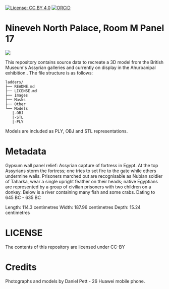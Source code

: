 
[![License: CC BY 4.0](https://img.shields.io/badge/License-CC%20BY%204.0-lightgrey.svg)](http://creativecommons.org/licenses/by-sa/4.0/) 
[![ORCiD](https://img.shields.io/badge/ORCiD-0000--0002--0246--2335-green.svg)](http://orcid.org/0000-0002-0246-2335)

# Nineveh North Palace, Room M Panel 17

![](Others/Screenshots/ladders.png)

This repository contains source data to recreate a 3D model from the British Museum's Assyrian galleries and currently on display in the Ahurbanipal exhibition.. The file structure is as follows:

```
ladders/
├── README.md
├── LICENSE.md
├── Images
├── Masks
├── Other
└── Models
   |-OBJ
   |-STL
   |-PLY
```
Models are included as PLY, OBJ and STL representations. 

# Metadata 

Gypsum wall panel relief: Assyrian capture of fortress in Egypt. At the top Assyrians storm the fortress; one tries to set fire to the gate while others undermine walls. Prisoners marched out are recognisable as Nubian soldier of Taharka, wear a single upright feather on their heads; native Egyptians are represented by a group of civilian prisoners with two children on a donkey. Below is a river containing many fish and some crabs. Dating to 645 BC - 635 BC

Length: 114.3 centimetres Width: 187.96 centimetres Depth: 15.24 centimetres

# LICENSE
The contents of this repository are licensed under CC-BY

# Credits

Photographs and models by Daniel Pett - 26 Huawei mobile phone. 
